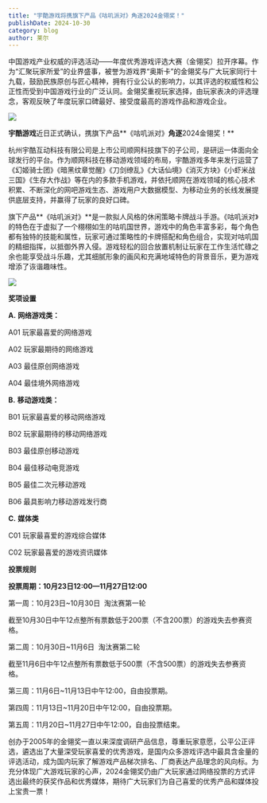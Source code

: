 ```yaml
---
title: "宇酷游戏将携旗下产品《咕叽派对》角逐2024金翎奖！"
publishDate: 2024-10-30
category: blog
author: 莱尔
---
```


中国游戏产业权威的评选活动——年度优秀游戏评选大赛（金翎奖）拉开序幕。作为“汇聚玩家所爱”的业界盛事，被誉为游戏界“奥斯卡”的金翎奖与广大玩家同行十九载，鼓励民族原创与匠心精神，拥有行业公认的影响力，以其评选的权威性和公正性而受到中国游戏行业的广泛认同。金翎奖重视玩家选择，由玩家表决的评选理念，客观反映了年度玩家口碑最好、接受度最高的游戏作品和游戏企业。

![](blob:https://www.easecation.net/f67e1806-3865-41ff-90cf-c27f13ea322a)

**宇酷游戏**近日正式确认，携旗下产品**《咕叽派对》**角逐**2024金翎奖！**

杭州宇酷互动科技有限公司是上市公司顺网科技旗下的子公司，是研运一体面向全球发行的平台。作为顺网科技在移动游戏领域的布局，宇酷游戏多年来发行运营了《幻姬骑士团》《暗黑纹章觉醒》《刀剑缭乱》《大话仙境》《消灭方块》《小虾米战三国》《生存大作战》等在内的多款手机游戏，并依托顺网在游戏领域的核心技术积累、不断深化的网吧游戏生态、游戏用户大数据模型、为移动业务的长线发展提供底层支持，并赢得了玩家的良好口碑。

旗下产品**《咕叽派对》**是一款拟人风格的休闲策略卡牌战斗手游。《咕叽派对》的特色在于虚拟了一个栩栩如生的咕叽国世界，游戏中的角色丰富多彩，每个角色都有独特的技能和属性，玩家可通过策略性的卡牌搭配和角色组合，实现对咕叽国的精细指挥，以抵御外界入侵。游戏轻松的回合放置机制让玩家在工作生活忙碌之余也能享受战斗乐趣，尤其细腻形象的画风和充满地域特色的背景音乐，更为游戏增添了诙谐趣味性。

![](blob:https://www.easecation.net/d8caa4c0-6885-4791-a5a1-b80ead6c7516)

**奖项设置**  
  
**A.** **网络游戏类：**

A01 玩家最喜爱的网络游戏

A02 玩家最期待的网络游戏

A03 最佳原创网络游戏

A04 最佳境外网络游戏

**B.** **移动游戏类：**

B01 玩家最喜爱的移动网络游戏

B02 玩家最期待的移动网络游戏

B03 最佳原创移动游戏

B04 最佳移动电竞游戏

B05 最佳二次元移动游戏

B06 最具影响力移动游戏发行商

**C.** **媒体类**

C01 玩家最喜爱的游戏综合媒体

C02 玩家最喜爱的游戏资讯媒体

  
**投票规则**  
  
**投票周期：10月23日12:00—11月27日12:00**

第一周：10月23日~10月30日  淘汰赛第一轮

截至10月30日中午12点整所有票数低于200票（不含200票）的游戏失去参赛资格。

第二周：10月30日~11月6日  淘汰赛第二轮

截至11月6日中午12点整所有票数低于500票（不含500票）的游戏失去参赛资格。

第三周：11月6日~11月13日中午12:00，自由投票期。

第四周：11月13日~11月20日中午12:00，自由投票期。

第五周：11月20日~11月27日中午12:00，自由投票结束。

创办于2005年的金翎奖一直以来深度调研产品信息，尊重玩家意愿，公平公正评选，遴选出了大量深受玩家喜爱的优秀游戏，是国内众多游戏评选中最具含金量的评选活动，成为国内玩家了解游戏产品梯次排名、厂商表达产品理念的风向标。为充分体现广大游戏玩家的心声，2024金翎奖仍由广大玩家通过网络投票的方式评选出最终的获奖作品和优秀媒体，期待广大玩家们为自己喜爱的优秀产品和媒体投上宝贵一票！
